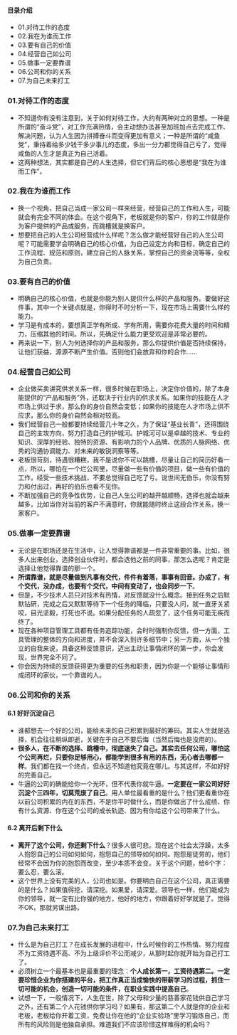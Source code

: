 #### 目录介绍
- 01.对待工作的态度
- 02.我在为谁而工作
- 03.要有自己的价值
- 04.经营自己如公司
- 05.做事一定要靠谱
- 06.公司和你的关系
- 07.为自己未来打工



### 01.对待工作的态度
- 不知道你有没有注意到，关于如何对待工作，大约有两种对立的思想。一种是所谓的“奋斗党”，对工作充满热情，会主动想办法甚至加班加点去完成工作、解决问题，认为人生因为拼搏奋斗而变得更加有意义；一种是所谓的“咸鱼党”，秉持着给多少钱干多少事儿的态度，多出一分力都觉得自己亏了，觉得咸鱼的人生才是真正为自己活着。
- 这两种想法，其实都是自己的人生选择，但它们背后的核心思想是“我在为谁而工作”。



### 02.我在为谁而工作
- 换一个视角，把自己当成一家公司一样来经营，经营自己的工作和人生，可能就会有完全不同的体会。在这个视角下，老板就是你的客户，你的工作就是你为客户提供的产品或服务，而跳槽就是换客户。
- 想要把自己的人生公司经营成什么样呢？怎么做才能经营好自己的人生公司呢？可能需要学会明确自己的核心价值，为自己设定方向和目标，确定自己的工作流程、规范和原则，建立自己的人脉关系，掌控自己的资金流等等，全权为自己负责。



### 03.要有自己的价值
- 明确自己的核心价值，也就是你能为别人提供什么样的产品和服务。要做好这件事，其中一个关键点就是，你得时不时分析一下，现在市场上需要什么样的能力。
- 学习是有成本的，要想真正学有所成、学有所用，需要你花费大量的时间和精力，压缩其他的时间。所以，先确定什么能力更受欢迎是非常必要的。
- 再来说一下，别人为何选择你的产品和服务，那么你提供价值是否持续保持，让他们获益，源源不断产生价值。否则他们会放弃和你的合作……



### 04.经营自己如公司
- 企业做买卖讲究供求关系一样，很多时候在职场上，决定你价值的，除了本身能提供的“产品和服务”外，还取决于行业内的供求关系。如果你的技能在人才市场上供过于求，那么你的身价自然会变低；如果你的技能在人才市场上供不应求，那么你的身价自然会相对较高。
- 我们经营自己一般都要持续经营几十年之久，为了保证“基业长青”，还得围绕自己的主攻方向，努力打造自己的护城河。护城河可以是卓越的技术、专业的知识、深厚的经验、独特的资源、有影响力的个人品牌、优质的人脉网络、优秀的沟通协调能力、对未来的敏锐洞察等等。
- 老板很苛刻，待遇很糟糕，我不是说你不可以跳槽，尽量让自己的简历好看一点，所以，哪怕在一个烂公司里，尽量做一些有价值的项目，做一些有价值的工作，经受一些技术挑战，不要总觉得自己吃了亏。说世间无伯乐，你没有努力和付出过，再好的伯乐也看不见你。
- 不断加强自己的竞争性优势，让自己人生公司的越开越顺畅，选择也就会越来越多，比如当你对当前的客户不满意时，你就能随时终止这段合作关系，换一家客户。



### 05.做事一定要靠谱
- 无论是在职场还是在生活中，让人觉得靠谱都是一件非常重要的事。比如，很多人出来创业，选择创业伙伴时，都会选他之前的同事，那怎么选呢？肯定是选择让他觉得靠谱的那一个。
- **所谓靠谱，就是尽量做到凡事有交代，件件有着落，事事有回音。办成了，有个交代，没办成，也要有个交代，中间有变动了，也会同步一下**。
- 但是，不少技术人员只对技术有热情，对反馈就没什么概念。接到任务之后默默钻研，完成之后又默默等待下一个任务的降临，只要没人问，就一直牙关紧咬，目光坚毅，打死也不说。如果分配任务的人疏忽了，这个任务可能无疾而终了。
- 现在各种项目管理工具都有任务追踪功能，会时时强制你反馈，但一方面，工具管理的整体的方向和进度，并不会深入到许多细节中；另一方面，从一个独立的自我来说，具备这种反馈意识，迈出主动让事情闭环的第一步，你会发现，世界完全不同了。
- 你会因为持续的反馈获得更为重要的任务和职责，因为你是一个能够让事情形成闭环的家伙，一个靠谱的人。



### 06.公司和你的关系
#### 6.1 好好沉淀自己
- 谁都想去一个好的公司，能给未来的自己积累到最好的筹码。其实人生就是选择，机会往往稍纵即逝，关键在于自己不要后悔（当然后悔也是没用的）。
- **很多人，在不断的选择、跳槽中，彻底迷失了自己。其实去任何公司，哪怕这个公司再烂，只要你足够用心，都能学到很多有用的东西，无心者去哪都一样**。我们都在找一个终点，但永远不知道他究竟在哪儿。与其这样，不如好好的完善自己。
- 牛逼的公司的确能给你一个光环，但不代表你就牛逼。**一定要在一家公司好好沉淀个三四年，切莫荒废了自己**。用人单位最看重的是什么？他们更看重你在以前公司积累的内在的东西，不是你平时做什么，而是你做出了什么成绩、你有什么资源、你在这个公司的成长轨迹、因为有你给这个公司带来了什么。


#### 6.2 离开后剩下什么
- **离开了这个公司，你还剩下什么**？很多人很可悲。现在这个社会太浮躁，太多人抱怨自己的公司如何如何，抱怨自己的领导如何如何。抱怨是徒劳的，他们经常不会因为你的抱怨而改变，至少本质不会变。关于这个问题，给6个字：要么忍，要么滚。
- 这个世界上没有完美的人，公司也如是。你要明白自己在这个公司，真正需要的是什么？如果值得挖，请深挖。如果爱，请深爱。领导也一样，他们能成为你的领导，就一定有比你强的地方，他好的地方，你跟着好好学就是了。觉得不OK，那就另谋出路。




### 07.为自己未来打工
- 什么是为自己打工？在成长发展的进程中，什么时候你的工作热情、努力程度不为工资待遇不高、不为上级评价不公而减少，从那时起你就开始为自己打工了。
- 必须树立一个最基本也是最重要的理念：**个人成长第一，工资待遇第二。一定要珍惜企业为你搭建的平台，把工作真正当成愉快的带薪学习的过程，抓住一切可能的机会，创造一切可能的条件，在职业实践中提高自己**。
- 试想一下，一般情况下，人生在世，除了父母和少量的慈善家花钱供自己学习之外，还有第二个人花钱供你学习吗？如果有，那这第二个人就是你的企业和老板，老板给你开着工资，免费让你在他的“企业实验场”里学习锻炼自己，而所有的风险则是他独自承担。难道我们不应该珍惜这样难得的机会吗？



























